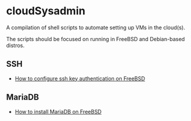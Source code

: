 # cloudSysadmin

A compilation of shell scripts to automate setting up VMs in the cloud(s). 

The scripts should be focused on running in FreeBSD and Debian-based distros.

## SSH
* [How to configure ssh key authentication on FreeBSD](https://www.digitalocean.com/community/tutorials/how-to-configure-ssh-key-based-authentication-on-a-freebsd-server)

## MariaDB
* [How to install MariaDB on FreeBSD](https://www.osradar.com/how-to-install-mariadb-on-freebsd-12/)
